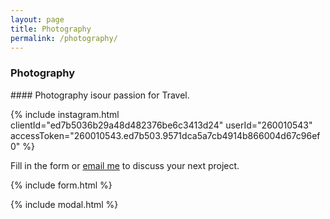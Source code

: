 ```yaml
---
layout: page
title: Photography
permalink: /photography/
---
```



### Photography
#### Photography isour  passion for Travel.



{% include instagram.html clientId="ed7b5036b29a48d482376be6c3413d24" userId="260010543" accessToken="260010543.ed7b503.9571dca5a7cb4914b866004d67c96ef0" %}

Fill in the form or [email me](mailto:{{site.email}}) to discuss your next project.

{% include form.html %}

{% include modal.html %}
